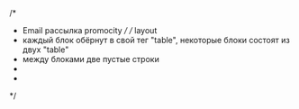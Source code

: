 /* 
* Email рассылка promocity
*/
/* layout
* каждый блок обёрнут в свой тег "table", некоторые блоки состоят из двух "table"
* между блоками две пустые строки
*
*
 */
